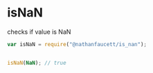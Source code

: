 isNaN
=======

checks if value is NaN

```javascript
var isNaN = require("@nathanfaucett/is_nan");


isNaN(NaN); // true
```
